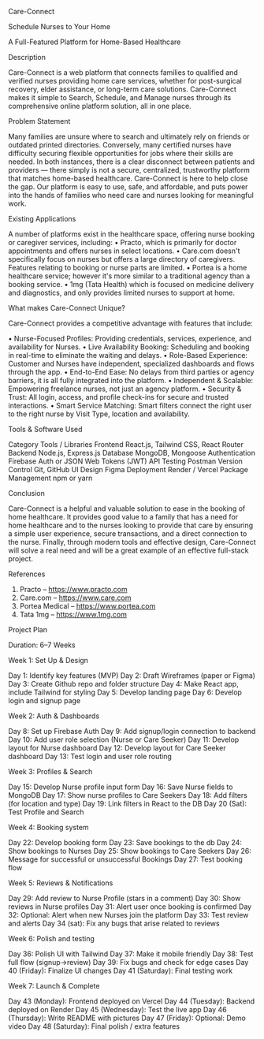 Care-Connect

Schedule Nurses to Your Home

A Full-Featured Platform for Home-Based Healthcare

Description

Care-Connect is a web platform that connects families to qualified and verified nurses providing home care services, whether for post-surgical recovery, elder assistance, or long-term care solutions. Care-Connect makes it simple to Search, Schedule, and Manage nurses through its comprehensive online platform solution, all in one place.

Problem Statement

Many families are unsure where to search and ultimately rely on friends or outdated printed directories. Conversely, many certified nurses have difficulty securing flexible opportunities for jobs where their skills are needed. In both instances, there is a clear disconnect between patients and providers — there simply is not a secure, centralized, trustworthy platform that matches home-based healthcare. Care-Connect is here to help close the gap. Our platform is easy to use, safe, and affordable, and puts power into the hands of families who need care and nurses looking for meaningful work.

Existing Applications

A number of platforms exist in the healthcare space, offering nurse booking or caregiver services, including:
 • Practo, which is primarily for doctor appointments and offers nurses in select locations.
• Care.com doesn't specifically focus on nurses but offers a large directory of caregivers. Features relating to booking or nurse parts are limited.
• Portea is a home healthcare service; however it's more similar to a traditional agency than a booking service.
 • 1mg (Tata Health) which is focused on medicine delivery and diagnostics, and only provides limited nurses to support at home.

What makes Care-Connect Unique?

Care-Connect provides a competitive advantage with features that include:

 • Nurse-Focused Profiles: Providing credentials, services, experience, and availability for Nurses.
• Live Availability Booking: Scheduling and booking in real-time to eliminate the waiting and delays.
• Role-Based Experience: Customer and Nurses have independent, specialized dashboards and flows through the app.
• End-to-End Ease: No delays from third parties or agency barriers, it is all fully integrated into the platform.
• Independent & Scalable: Empowering freelance nurses, not just an agency platform.
• Security & Trust: All login, access, and profile check-ins for secure and trusted interactions.
• Smart Service Matching: Smart filters connect the right user to the right nurse by Visit Type, location and availability.
 
Tools & Software Used

Category Tools / Libraries
Frontend React.js, Tailwind CSS, React Router
Backend Node.js, Express.js
Database MongoDB, Mongoose
Authentication Firebase
Auth or JSON Web Tokens (JWT)
API Testing Postman
Version Control Git, GitHub
UI Design Figma
Deployment Render / Vercel
Package Management npm or yarn


Conclusion

Care-Connect is a helpful and valuable solution to ease in the booking of home healthcare. It provides good value to a family that has a need for home healthcare and to the nurses looking to provide that care by ensuring a simple user experience, secure transactions, and a direct connection to the nurse. Finally, through modern tools and effective design, Care-Connect will solve a real need and will be a great example of an effective full-stack project.

 References

1. Practo – https://www.practo.com
2. Care.com – https://www.care.com
3. Portea Medical – https://www.portea.com
4. Tata 1mg – https://www.1mg.com

Project Plan


Duration: 6–7 Weeks


Week 1: Set Up & Design

Day 1: Identify key features (MVP) 
Day 2: Draft Wireframes (paper or Figma) 
Day 3: Create Github repo and folder structure 
Day 4: Make React app, include Tailwind for styling 
Day 5: Develop landing page
Day 6: Develop login and signup page

Week 2: Auth & Dashboards 

Day 8: Set up Firebase Auth
Day 9: Add signup/login connection to backend
Day 10: Add user role selection (Nurse or Care Seeker)
Day 11: Develop layout for Nurse dashboard 
Day 12: Develop layout for Care Seeker dashboard
Day 13: Test login and user role routing

Week 3: Profiles & Search

Day 15: Develop Nurse profile input form
Day 16: Save Nurse fields to MongoDB
Day 17: Show nurse profiles to Care Seekers
Day 18: Add filters (for location and type)
Day 19: Link filters in React to the DB
Day 20 (Sat): Test Profile and Search

Week 4: Booking system

Day 22: Develop booking form
Day 23: Save bookings to the db
Day 24: Show bookings to Nurses 
Day 25: Show bookings to Care Seekers
Day 26: Message for successful or unsuccessful Bookings
Day 27: Test booking flow

Week 5: Reviews & Notifications

Day 29: Add review to Nurse Profile (stars in a comment)
Day 30: Show reviews in Nurse profiles 
Day 31: Alert user once booking is confirmed 
Day 32: Optional: Alert when new Nurses join the platform
Day 33: Test review and alerts
Day 34 (sat): Fix any bugs that arise related to reviews

Week 6: Polish and testing 

Day 36: Polish UI with Tailwind 
Day 37: Make it mobile friendly
Day 38: Test full flow (signup→review)
Day 39: Fix bugs and check for edge cases
Day 40 (Friday): Finalize UI changes
Day 41 (Saturday): Final testing work

Week 7: Launch & Complete

Day 43 (Monday): Frontend deployed on Vercel
Day 44 (Tuesday): Backend deployed on Render
Day 45 (Wednesday): Test the live app
Day 46 (Thursday): Write README with pictures
Day 47 (Friday): Optional: Demo video
Day 48 (Saturday): Final polish / extra features
